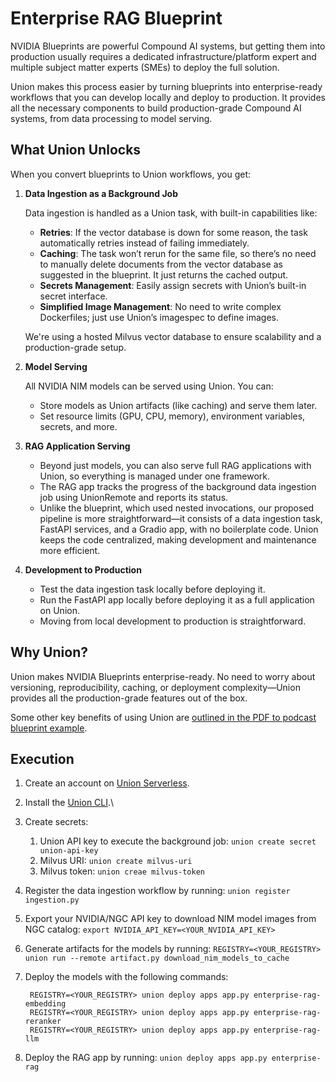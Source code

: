 # Enterprise RAG Blueprint

NVIDIA Blueprints are powerful Compound AI systems, but getting them into production usually requires a dedicated infrastructure/platform expert and multiple subject matter experts (SMEs) to deploy the full solution.

Union makes this process easier by turning blueprints into enterprise-ready workflows that you can develop locally and deploy to production. It provides all the necessary components to build production-grade Compound AI systems, from data processing to model serving.

## What Union Unlocks

When you convert blueprints to Union workflows, you get:

1. **Data Ingestion as a Background Job**

   Data ingestion is handled as a Union task, with built-in capabilities like:

   - **Retries**: If the vector database is down for some reason, the task automatically retries instead of failing immediately.
   - **Caching**: The task won’t rerun for the same file, so there’s no need to manually delete documents from the vector database as suggested in the blueprint. It just returns the cached output.
   - **Secrets Management**: Easily assign secrets with Union’s built-in secret interface.
   - **Simplified Image Management**: No need to write complex Dockerfiles; just use Union’s imagespec to define images.

   We're using a hosted Milvus vector database to ensure scalability and a production-grade setup.

2. **Model Serving**

   All NVIDIA NIM models can be served using Union. You can:

   - Store models as Union artifacts (like caching) and serve them later.
   - Set resource limits (GPU, CPU, memory), environment variables, secrets, and more.

3. **RAG Application Serving**

   - Beyond just models, you can also serve full RAG applications with Union, so everything is managed under one framework.
   - The RAG app tracks the progress of the background data ingestion job using UnionRemote and reports its status.
   - Unlike the blueprint, which used nested invocations, our proposed pipeline is more straightforward—it consists of a data ingestion task, FastAPI services, and a Gradio app, with no boilerplate code. Union keeps the code centralized, making development and maintenance more efficient.

4. **Development to Production**
   - Test the data ingestion task locally before deploying it.
   - Run the FastAPI app locally before deploying it as a full application on Union.
   - Moving from local development to production is straightforward.

## Why Union?

Union makes NVIDIA Blueprints enterprise-ready. No need to worry about versioning, reproducibility, caching, or deployment complexity—Union provides all the production-grade features out of the box.

Some other key benefits of using Union are [outlined in the PDF to podcast blueprint example](https://docs.union.ai/serverless/tutorials/language-models/pdf-to-podcast-blueprint#key-benefits-of-using-union).

## Execution

1. Create an account on [Union Serverless](https://signup.union.ai/).
2. Install the [Union CLI](https://docs.union.ai/serverless/user-guide/getting-started/local-setup).\
3. Create secrets:
   1. Union API key to execute the background job: `union create secret union-api-key`
   2. Milvus URI: `union create milvus-uri`
   3. Milvus token: `union creae milvus-token`
4. Register the data ingestion workflow by running: `union register ingestion.py`
5. Export your NVIDIA/NGC API key to download NIM model images from NGC catalog: `export NVIDIA_API_KEY=<YOUR_NVIDIA_API_KEY>`
6. Generate artifacts for the models by running: `REGISTRY=<YOUR_REGISTRY> union run --remote artifact.py download_nim_models_to_cache`
7. Deploy the models with the following commands:

   ```
    REGISTRY=<YOUR_REGISTRY> union deploy apps app.py enterprise-rag-embedding
    REGISTRY=<YOUR_REGISTRY> union deploy apps app.py enterprise-rag-reranker
    REGISTRY=<YOUR_REGISTRY> union deploy apps app.py enterprise-rag-llm
   ```

8. Deploy the RAG app by running: `union deploy apps app.py enterprise-rag`
